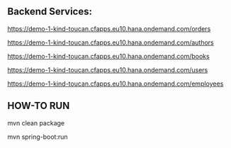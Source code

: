 ## Backend Services:

https://demo-1-kind-toucan.cfapps.eu10.hana.ondemand.com/orders

https://demo-1-kind-toucan.cfapps.eu10.hana.ondemand.com/authors

https://demo-1-kind-toucan.cfapps.eu10.hana.ondemand.com/books

https://demo-1-kind-toucan.cfapps.eu10.hana.ondemand.com/users

https://demo-1-kind-toucan.cfapps.eu10.hana.ondemand.com/employees

## HOW-TO RUN

mvn clean package

mvn spring-boot:run
